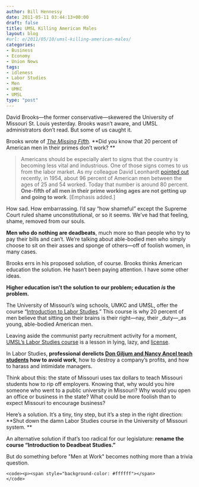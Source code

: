 ```yaml
---
author: Bill Hennessy
date: 2011-05-11 03:44:13+00:00
draft: false
title: UMSL Killing American Males
layout: blog
#url: e/2011/05/10/umsl-killing-american-males/
categories:
- Business
- Economy
- Union News
tags:
- idleness
- Labor Studies
- Men
- UMKC
- UMSL
type: "post"
---
```


David Brooks—the former conservative—skewered the University of Missouri St. Louis yesterday. Brooks wasn’t aware, and UMSL administrators don’t read. But some of us caught it.

Brooks wrote of _[The Missing Fifth](https://www.nytimes.com/2011/05/10/opinion/10brooks.html?_r=1&ref=davidbrooks)._ **Did you know that 20 percent of American men in their primes don’t work? **



>   Americans should be especially alert to signs that the country is becoming less vital and industrious. One of those signs comes to us from the labor market. As my colleague David Leonhardt [pointed out](https://economix.blogs.nytimes.com/2011/04/08/men-unemployment-and-disability/) recently, in 1954, about 96 percent of American men between the ages of 25 and 54 worked. Today that number is around 80 percent. **One-fifth of all men in their prime working ages are not getting up and going to work**. [Emphasis added.] 





How sad. How embarrassing. I’d say “how shameful” except the Supreme Court ruled shame unconstitutional, or so it seems. We’ve had that feeling, shame, removed from our souls.

**Men who do nothing are deadbeats**, much more so than people who try to pay their bills and can’t. We’re talking about able-bodied men who simply choose to sit on their asses and sponge of others—off of foolish women, in many cases.

Brooks errs in his proposed solution, of course. Brooks thinks American education the solution. He hasn’t been paying attention. I have some other ideas.

**Higher education isn’t the solution to our problem; education _is_ the problem.**

The University of Missouri’s wing schools, UMKC and UMSL, offer the course “[Introduction to Labor Studies](https://hennessysview.com/academics-education/umsl-communist-recruiting-with-taxpayer-dollars/).” This course is why 20 percent of men believe that sitting on their brains is their right—nay, their _duty—_as young, able-bodied American men.

Leaving aside the communist party recruitment activity for a moment, [UMSL’s Labor Studies course](https://www.youtube.com/watch?v=PzJboJ8qtcA) is a lesson in lying, lazy, and [license](https://www.google.com/search?sourceid=chrome&ie=UTF-8&q=license+definition#hl=en&q=license&tbs=dfn:1&tbo=u&sa=X&ei=rvLJTYGKB-P40gHHrKzoBw&ved=0CB4QkQ4&bav=on.2,or.r_gc.r_pw.&fp=a316b5cdb3fe9040).

In Labor Studies, **professional derelicts [Don Giljum and Nancy Ancel teach students](https://biggovernment.com/pchristofanelli/2011/05/09/introduction-to-labor-studies-my-first-hand-account/) how to avoid work**, how to destroy a company’s profits, and how to harass and intimidate managers.

Think about this: the state of Missouri uses tax dollars to teach Missouri students how to rip off employers. Knowing that, why would you hire someone who went to a public university in Missouri? Why would you open an office or business in the state? What could be more foolish than to expect Missouri to encourage business?

Here’s a solution. It’s a tiny, tiny step, but it’s a step in the right direction: **Shut down the damn Labor Studies course in the University of Missouri system. **

An alternative solution if that’s too radical for our legislature: **rename the course “Introduction to Deadbeat Studies.”**

But do something before "Men at Work" becomes nothing more than a trivia question.


    
    <code><p><span style="background-color: #ffffff"></span>
    </code>
